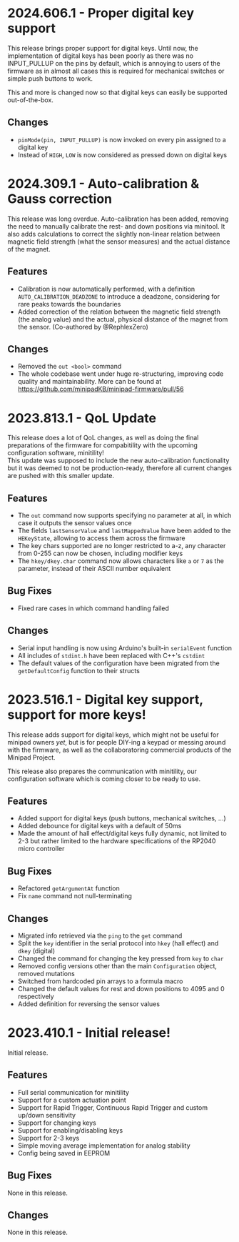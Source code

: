 # 2024.606.1 - Proper digital key support

This release brings proper support for digital keys. Until now, the implementation of digital keys has been poorly as there was no INPUT_PULLUP on the pins by default, which is annoying to users of the firmware as in almost all cases this is required for mechanical switches or simple push buttons to work.

This and more is changed now so that digital keys can easily be supported out-of-the-box.

## Changes
- `pinMode(pin, INPUT_PULLUP)` is now invoked on every pin assigned to a digital key
- Instead of `HIGH`, `LOW` is now considered as pressed down on digital keys

# 2024.309.1 - Auto-calibration & Gauss correction

This release was long overdue. Auto-calibration has been added, removing the need to manually calibrate the rest- and down positions via minitool.
It also adds calculations to correct the slightly non-linear relation between magnetic field strength (what the sensor measures) and the actual distance of the magnet.

## Features

- Calibration is now automatically performed, with a definition `AUTO_CALIBRATION_DEADZONE` to introduce a deadzone, considering for rare peaks towards the boundaries
- Added correction of the relation between the magnetic field strength (the analog value) and the actual, physical distance of the magnet from the sensor. (Co-authored by @RephlexZero)

## Changes

- Removed the `out <bool>` command
- The whole codebase went under huge re-structuring, improving code quality and maintainability. More can be found at https://github.com/minipadKB/minipad-firmware/pull/56

# 2023.813.1 - QoL Update

This release does a lot of QoL changes, as well as doing the final preparations of the firmware for compabitility with the upcoming configuration software, minitility!</br>
This update was supposed to include the new auto-calibration functionality but it was deemed to not be production-ready, therefore all current changes are pushed with this smaller update.

## Features

- The `out` command now supports specifying no parameter at all, in which case it outputs the sensor values once
- The fields `lastSensorValue` and `lastMappedValue` have been added to the `HEKeyState`, allowing to access them across the firmware
- The key chars supported are no longer restricted to a-z, any character from 0-255 can now be chosen, including modifier keys
- The `hkey/dkey.char` command now allows characters like `a` or `7` as the parameter, instead of their ASCII number equivalent

## Bug Fixes

- Fixed rare cases in which command handling failed

## Changes

- Serial input handling is now using Arduino's built-in `serialEvent` function
- All includes of `stdint.h` have been replaced with C++'s `cstdint`
- The default values of the configuration have been migrated from the `getDefaultConfig` function to their structs

# 2023.516.1 - Digital key support, support for more keys!

This release adds support for digital keys, which might not be useful for minipad owners *yet*, but is for people DIY-ing a keypad or messing around with the firmware, as well as the collaboratoring commercial products of the Minipad Project. 

This release also prepares the communication with minitility, our configuration software which is coming closer to be ready to use.

## Features

- Added support for digital keys (push buttons, mechanical switches, ...)
- Added debounce for digital keys with a default of 50ms
- Made the amount of hall effect/digital keys fully dynamic, not limited to 2-3 but rather limited to the hardware specifications of the RP2040 micro controller

## Bug Fixes

- Refactored `getArgumentAt` function
- Fix `name` command not null-terminating

## Changes

- Migrated info retrieved via the `ping` to the `get` command
- Split the `key` identifier in the serial protocol into `hkey` (hall effect) and `dkey` (digital)
- Changed the command for changing the key pressed from `key` to `char`
- Removed config versions other than the main `Configuration` object, removed mutations
- Switched from hardcoded pin arrays to a formula macro
- Changed the default values for rest and down positions to 4095 and 0 respectively
- Added definition for reversing the sensor values

# 2023.410.1 - Initial release!

Initial release.

## Features

- Full serial communication for minitility
- Support for a custom actuation point
- Support for Rapid Trigger, Continuous Rapid Trigger and custom up/down sensitivity
- Support for changing keys
- Support for enabling/disabling keys
- Support for 2-3 keys
- Simple moving average implementation for analog stability
- Config being saved in EEPROM

## Bug Fixes

None in this release.

## Changes

None in this release.
